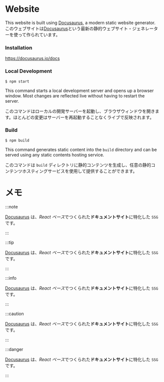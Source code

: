 # Website

This website is built using [Docusaurus](https://docusaurus.io/), a modern static website generator.
このウェブサイトは[Docusaurus](https://docusaurus.io/)という最新の静的ウェブサイト・ジェネレーターを使って作られています。

### Installation

https://docusaurus.io/docs

### Local Development

```
$ npm start
```

This command starts a local development server and opens up a browser window. Most changes are reflected live without having to restart the server.

このコマンドはローカルの開発サーバーを起動し、ブラウザウィンドウを開きます。ほとんどの変更はサーバーを再起動することなくライブで反映されます。
### Build

```
$ npm build
```

This command generates static content into the `build` directory and can be served using any static contents hosting service.

このコマンドは `build` ディレクトリに静的コンテンツを生成し、任意の静的コンテンツホスティングサービスを使用して提供することができます。

# メモ
:::note

[Docusaurus](#) は、*React ベース*でつくられた**ドキュメントサイト**に特化した `SSG` です。

:::

:::tip

[Docusaurus](#) は、*React ベース*でつくられた**ドキュメントサイト**に特化した `SSG` です。

:::

:::info

[Docusaurus](#) は、*React ベース*でつくられた**ドキュメントサイト**に特化した `SSG` です。

:::

:::caution

[Docusaurus](#) は、*React ベース*でつくられた**ドキュメントサイト**に特化した `SSG` です。

:::

:::danger

[Docusaurus](#) は、*React ベース*でつくられた**ドキュメントサイト**に特化した `SSG` です。

:::